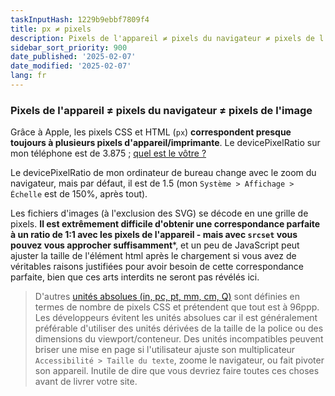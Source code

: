 ```yaml
---
taskInputHash: 1229b9ebbf7809f4
title: px ≠ pixels
description: Pixels de l'appareil ≠ pixels du navigateur ≠ pixels de l'image
sidebar_sort_priority: 900
date_published: '2025-02-07'
date_modified: '2025-02-07'
lang: fr
---
```

### Pixels de l'appareil ≠ pixels du navigateur ≠ pixels de l'image

Grâce à Apple, les pixels CSS et HTML (`px`) **correspondent presque toujours à plusieurs pixels d'appareil/imprimante**. Le devicePixelRatio sur mon téléphone est de 3.875 ; [quel est le vôtre ?](https://www.mydevice.io/) 

Le devicePixelRatio de mon ordinateur de bureau change avec le zoom du navigateur, mais par défaut, il est de 1.5 (mon `Système > Affichage > Échelle` est de 150%, après tout).

Les fichiers d'images (à l'exclusion des SVG) se décode en une grille de pixels. **Il est extrêmement difficile d'obtenir une correspondance parfaite à un ratio de 1:1 avec les pixels de l'appareil - mais avec `srcset` vous pouvez vous approcher suffisamment***, et un peu de JavaScript peut ajuster la taille de l'élément html après le chargement si vous avez de véritables raisons justifiées pour avoir besoin de cette correspondance parfaite, bien que ces arts interdits ne seront pas révélés ici.

> D'autres [unités absolues (in, pc, pt, mm, cm, Q)](https://developer.mozilla.org/fr/docs/Web/CSS/length) sont définies en termes de nombre de pixels CSS et prétendent que tout est à 96ppp. Les développeurs évitent les unités absolues car il est généralement préférable d'utiliser des unités dérivées de la taille de la police ou des dimensions du viewport/conteneur. Des unités incompatibles peuvent briser une mise en page si l'utilisateur ajuste son multiplicateur `Accessibilité > Taille du texte`, zoome le navigateur, ou fait pivoter son appareil. Inutile de dire que vous devriez faire toutes ces choses avant de livrer votre site.

